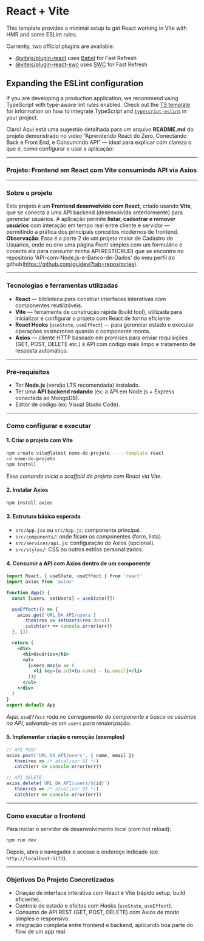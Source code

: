 # React + Vite

This template provides a minimal setup to get React working in Vite with HMR and some ESLint rules.

Currently, two official plugins are available:

- [@vitejs/plugin-react](https://github.com/vitejs/vite-plugin-react/blob/main/packages/plugin-react) uses [Babel](https://babeljs.io/) for Fast Refresh
- [@vitejs/plugin-react-swc](https://github.com/vitejs/vite-plugin-react/blob/main/packages/plugin-react-swc) uses [SWC](https://swc.rs/) for Fast Refresh

## Expanding the ESLint configuration

If you are developing a production application, we recommend using TypeScript with type-aware lint rules enabled. Check out the [TS template](https://github.com/vitejs/vite/tree/main/packages/create-vite/template-react-ts) for information on how to integrate TypeScript and [`typescript-eslint`](https://typescript-eslint.io) in your project.

Claro! Aqui está uma sugestão detalhada para um arquivo **README.md** do projeto demonstrado no vídeo “Aprendendo React do Zero, Conectando Back e Front End, e Consumindo API” — ideal para explicar com clareza o que é, como configurar e usar a aplicação:

---

### Projeto: Frontend em React com Vite consumindo API via Axios

---

### Sobre o projeto

Este projeto é um **Frontend desenvolvido com React**, criado usando **Vite**, que se conecta a uma API backend (desenvolvida anteriormente) para gerenciar usuários. A aplicação permite **listar, cadastrar e remover usuários** com interação em tempo real entre cliente e servidor — permitindo a prática dos principais conceitos modernos de frontend.
**Observaçâo**: Essa é a parte 2 de um projeto maior de Cadastro de Usuários, onde eu crio uma página Front simples com um formulário e conecto ela para consumir minha API REST(CRUD) que se encontra no repositório 'API-com-Node.js-e-Banco-de-Dados' do meu perfil do github(https://github.com/guidevi?tab=repositories).


---

### Tecnologias e ferramentas utilizadas

* **React** — biblioteca para construir interfaces interativas com componentes reutilizáveis.
* **Vite** — ferramenta de construção rápida (build tool), utilizada para inicializar e configurar o projeto com React de forma eficiente.
* **React Hooks** (`useState`, `useEffect`) — para gerenciar estado e executar operações assíncronas quando o componente monta.
* **Axios** — cliente HTTP baseado em promises para enviar requisições (GET, POST, DELETE etc.) à API com código mais limpo e tratamento de resposta automático.

---

### Pré-requisitos

* Ter **Node.js** (versão LTS recomendada) instalado.
* Ter uma **API backend rodando** (ex: a API em Node.js + Express conectada ao MongoDB).
* Editor de código (ex: Visual Studio Code).

---

### Como configurar e executar

#### 1. Criar o projeto com Vite

```bash
npm create vite@latest nome-do-projeto -- --template react
cd nome-do-projeto
npm install
```

*Esse comando inicia o scaffold do projeto com React via Vite.*

#### 2. Instalar Axios

```bash
npm install axios
```

#### 3. Estrutura básica esperada

* `src/App.jsx` ou `src/App.js`: componente principal.
* `src/components/`: onde ficam os componentes (form, lista).
* `src/services/api.js`: configuração do Axios (opcional).
* `src/styles/`: CSS ou outros estilos personalizados.

#### 4. Consumir a API com Axios dentro de um componente

```jsx
import React, { useState, useEffect } from 'react'
import axios from 'axios'

function App() {
  const [users, setUsers] = useState([])

  useEffect(() => {
    axios.get('URL_DA_API/users')
      .then(res => setUsers(res.data))
      .catch(err => console.error(err))
  }, [])

  return (
    <div>
      <h1>Usuários</h1>
      <ul>
        {users.map(u => (
          <li key={u.id}>{u.name} - {u.email}</li>
        ))}
      </ul>
    </div>
  )
}
export default App
```

*Aqui, `useEffect` roda no carregamento do componente e busca os usuários na API, salvando-os em `users` para renderização.*

#### 5. Implementar criação e remoção (exemplos)

```jsx
// API POST
axios.post('URL_DA_API/users', { name, email })
  .then(res => /* atualizar UI */)
  .catch(err => console.error(err))

// API DELETE
axios.delete(`URL_DA_API/users/${id}`)
  .then(res => /* atualizar UI */)
  .catch(err => console.error(err))
```

---

### Como executar o frontend

Para iniciar o servidor de desenvolvimento local (com hot reload):

```bash
npm run dev
```

Depois, abra o navegador e acesse o endereço indicado (ex: `http://localhost:5173`).

---

### Objetivos Do Projeto Concretizados

* Criação de interface interativa com React e Vite (rápido setup, build eficiente).
* Controle de estado e efeitos com Hooks (`useState`, `useEffect`).
* Consumo de API REST (GET, POST, DELETE) com Axios de modo simples e responsivo.
* Integração completa entre frontend e backend, aplicando boa parte do flow de um app real.

